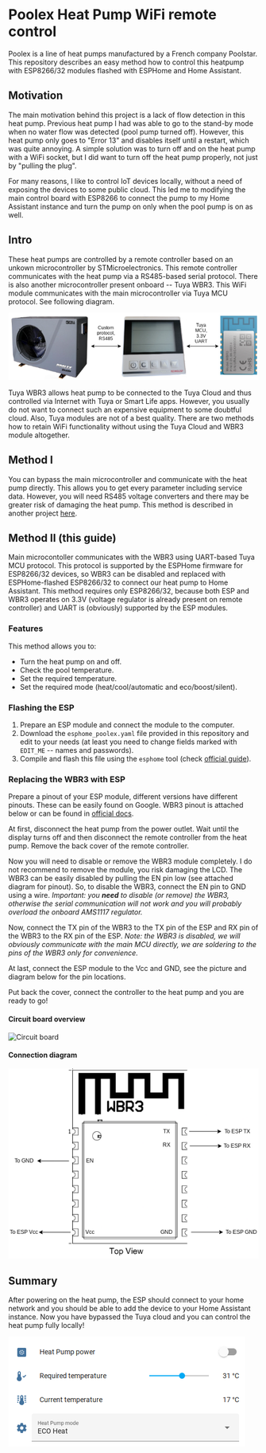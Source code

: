 # Poolex Heat Pump WiFi remote control
Poolex is a line of heat pumps manufactured by a French company Poolstar. This repository describes an easy method how to control this heatpump with ESP8266/32 modules flashed with ESPHome and Home Assistant.

## Motivation
The main motivation behind this project is a lack of flow detection in this heat pump. Previous heat pump I had was able to go to the stand-by mode when no water flow was detected (pool pump turned off). However, this heat pump only goes to "Error 13" and disables itself until a restart, which was quite annoying. A simple solution was to turn off and on the heat pump with a WiFi socket, but I did want to turn off the heat pump properly, not just by "pulling the plug". 

For many reasons, I like to control IoT devices locally, without a need of exposing the devices to some public cloud. This led me to modifying the main control board with ESP8266 to connect the pump to my Home Assistant instance and turn the pump on only when the pool pump is on as well.

## Intro
These heat pumps are controlled by a remote controller based on an unkown microcontroller by STMicroelectronics. This remote controller communicates with the heat pump via a RS485-based serial protocol. There is also another microcontroller present onboard -- Tuya WBR3. This WiFi module communicates with the main microcontroller via Tuya MCU protocol. See following diagram.

![Overview diagram](overview.png)

Tuya WBR3 allows heat pump to be connected to the Tuya Cloud and thus controlled via Internet with Tuya or Smart Life apps. However, you usually do not want to connect such an expensive equipment to some doubtful cloud. Also, Tuya modules are not of a best quality. There are two methods how to retain WiFi functionality without using the Tuya Cloud and WBR3 module altogether.

## Method I
You can bypass the main microcontroller and communicate with the heat pump directly. This allows you to get every parameter including service data. However, you will need RS485 voltage converters and there may be greater risk of damaging the heat pump. This method is described in another project [here](https://github.com/cribskip/esp8266_poolstar).

## Method II (this guide)
Main microcontoller communicates with the WBR3 using UART-based Tuya MCU protocol. This protocol is supported by the ESPHome firmware for ESP8266/32 devices, so WBR3 can be disabled and replaced with ESPHome-flashed ESP8266/32 to connect our heat pump to Home Assistant. This method requires only ESP8266/32, because both ESP and WBR3 operates on 3.3V (voltage regulator is already present on remote controller) and UART is (obviously) supported by the ESP modules.

### Features
This method allows you to:
- Turn the heat pump on and off.
- Check the pool temperature.
- Set the required temperature.
- Set the required mode (heat/cool/automatic and eco/boost/silent).

### Flashing the ESP
1. Prepare an ESP module and connect the module to the computer.
2. Download the `esphome_poolex.yaml` file provided in this repository and edit to your needs (at least you need to change fields marked with `EDIT_ME` -- names and passwords).
3. Compile and flash this file using the `esphome` tool (check [official guide](https://esphome.io/)).

### Replacing the WBR3 with ESP
Prepare a pinout of your ESP module, different versions have different pinouts. These can be easily found on Google. WBR3 pinout is attached below or can be found in [official docs](https://developer.tuya.com/en/docs/iot/wbr3-module-datasheet?id=K9dujs2k5nriy).

At first, disconnect the heat pump from the power outlet. Wait until the display turns off and then disconnect the remote controller from the heat pump. Remove the back cover of the remote controller.

Now you will need to disable or remove the WBR3 module completely. I do not recommend to remove the module, you risk damaging the LCD. The WBR3 can be easily disabled by pulling the EN pin low (see attached diagram for pinout). So, to disable the WBR3, connect the EN pin to GND using a wire. *Important: you **need** to disable (or remove) the WBR3, otherwise the serial communication will not work and you will probably overload the onboard AMS1117 regulator.*

Now, connect the TX pin of the WBR3 to the TX pin of the ESP and RX pin of the WBR3 to the RX pin of the ESP. *Note: the WBR3 is disabled, we will obviously communicate with the main MCU directly, we are soldering to the pins of the WBR3 only for convenience.*

At last, connect the ESP module to the Vcc and GND, see the picture and diagram below for the pin locations.

Put back the cover, connect the controller to the heat pump and you are ready to go!

#### Circuit board overview
![Circuit board](controller.png)


#### Connection diagram
![Connection diagram](diagram.png)

## Summary
After powering on the heat pump, the ESP should connect to your home network and you should be able to add the device to your Home Assistant instance. Now you have bypassed the Tuya cloud and you can control the heat pump fully locally!

![Home Assistant screenshot](hass.png)